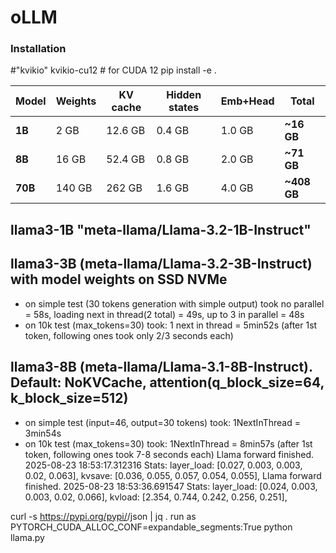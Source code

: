 # oLLM

### Installation 
#"kvikio" kvikio-cu12 # for CUDA 12
pip install -e .


| Model   | Weights | KV cache | Hidden states | Emb+Head | **Total**    | 
| ------- | ------- | -------- | ------------- | -------- | ------------ |
| **1B**  | 2 GB    | 12.6 GB  | 0.4 GB        | 1.0 GB   | **\~16 GB**  |
| **8B**  | 16 GB   | 52.4 GB  | 0.8 GB        | 2.0 GB   | **\~71 GB**  |
| **70B** | 140 GB  | 262 GB   | 1.6 GB        | 4.0 GB   | **\~408 GB** |

## llama3-1B "meta-llama/Llama-3.2-1B-Instruct"

## llama3-3B (meta-llama/Llama-3.2-3B-Instruct) with model weights on SSD NVMe
- on simple test (30 tokens generation with simple output) took
  no parallel = 58s, loading next in thread(2 total) = 49s, up to 3 in parallel = 48s
- on 10k test (max_tokens=30) took: 1 next in thread = 5min52s (after 1st token, following ones took only 2/3 seconds each)


## llama3-8B (meta-llama/Llama-3.1-8B-Instruct). Default: NoKVCache, attention(q_block_size=64, k_block_size=512)
- on simple test (input=46, output=30 tokens) took: 1NextInThread =  3min54s
- on 10k test (max_tokens=30) took: 1NextInThread  = 8min57s (after 1st token, following ones took 7-8 seconds each)
  Llama forward finished. 2025-08-23 18:53:17.312316 Stats: layer_load: [0.027, 0.003, 0.003, 0.02, 0.063], kvsave: [0.036, 0.055, 0.057, 0.054, 0.055],
  Llama forward finished. 2025-08-23 18:53:36.691547 Stats: layer_load: [0.024, 0.003, 0.003, 0.02, 0.066], kvload: [2.354, 0.744, 0.242, 0.256, 0.251],


curl -s https://pypi.org/pypi/<name>/json | jq .
run as PYTORCH_CUDA_ALLOC_CONF=expandable_segments:True  python llama.py
